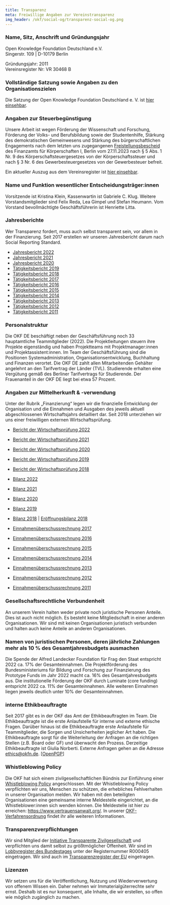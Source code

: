 ```yaml
---
title: Transparenz
meta: Freiwillige Angaben zur Vereinstransparenz
img_header: /okf/social-og/transparenz-social-og.png
---
```


### Name, Sitz, Anschrift und Gründungsjahr

Open Knowledge Foundation Deutschland e.V. <br>
Singerstr. 109 | D-10179 Berlin <br>

Gründungsjahr: 2011 <br>
Vereinsregister Nr: VR 30468 B <br>

### Vollständige Satzung sowie Angaben zu den Organisationszielen
Die Satzung der Open Knowledge Foundation Deutschland e. V. ist [hier einsehbar](/files/documents/01_OKF-Satzung_neu.pdf).

### Angaben zur Steuerbegünstigung
Unsere Arbeit ist wegen Förderung der Wissenschaft und Forschung, Förderung der Volks- und Berufsbildung sowie der Studentenhilfe, Stärkung des demokratischen Gemeinwesens und  Stärkung des bürgerschaftlichen Engagements nach dem letzten uns zugegangenen [Freistellungsbescheid](/files/documents/2023_Freistellungsbescheid_fuer2022.pdf) des Finanzamts für Körperschaften I, Berlin vom 27.11.2023 nach § 5 Abs. 1 Nr. 9 des Körperschaftsteuergesetzes von der Körperschaftssteuer und nach § 3 Nr. 6 des Gewerbesteuergesetzes von der Gewerbesteuer befreit.

Ein aktueller Auszug aus dem Vereinsregister ist [hier einsehbar](/files/documents/2024-03-12-Vereinsregisterauszug-OKF-DE.pdf).

### Name und Funktion wesentlicher Entscheidungsträger:innen
Vorsitzende ist Kristina Klein, Kassenwartin ist Gabriele C. Klug. Weitere Vorstandsmitglieder sind Felix Reda, Lea Gimpel und Stefan Heumann. Vom Vorstand bevollmächtigte Geschäftsführerin ist Henriette Litta.

### Jahresberichte
Wer Transparenz fordert, muss auch selbst transparent sein, vor allem in der Finanzierung. Seit 2017 erstellen wir unseren Jahresbericht darum nach Social Reporting Standard.

[comment]: # (!Achtung: Den aktuellen Bericht KEINESFALLS schon hier verlinken, bevor nicht 1. die Mitgliederversammlung ihn abgesegnet hat und 2. der Wirtschaftsprüfer die Zahlen freigegeben hat!)

- [Jahresbericht 2022](https://2022.okfn.de/) <br>
- [Jahresbericht 2021](https://2021.okfn.de/) <br>
- [Jahresbericht 2020](https://2020.okfn.de/) <br>
- [Tätigkeitsbericht 2019](https://2019.okfn.de/) <br>
- [Tätigkeitsbericht 2018](https://2018.okfn.de/) <br>
- [Tätigkeitsbericht 2017](/files/documents/OKFDE-Taetigkeitsbericht-2017.pdf) <br>
- [Tätigkeitsbericht 2016](/files/documents/OKFDE-Taetigkeitsbericht-2016.pdf) <br>
- [Tätigkeitsbericht 2015](/files/documents/OKFDE-Taetigkeitsbericht-2015.pdf) <br>
- [Tätigkeitsbericht 2014](/files/documents/OKFDE-Taetigkeitsbericht-2014.pdf) <br>
- [Tätigkeitsbericht 2013](/files/documents/OKFDE-Taetigkeitsbericht-2013.pdf) <br>
- [Tätigkeitsbericht 2012](/files/documents/OKFDE-Taetigkeitsbericht-2012.pdf) <br>
- [Tätigkeitsbericht 2011](/files/documents/OKFDE-Taetigkeitsbericht-2011.pdf) 

### Personalstruktur

Die OKF DE beschäftigt neben der Geschäftsführung noch 33 hauptamtliche Teammitglieder (2022). Die Projektleitungen steuern ihre Projekte eigenständig und haben Projektteams mit Projektmanager:innen und Projektassistent:innen. Im Team der Geschäftsführung sind die Positionen Systemadministration, Organisationsentwicklung, Buchhaltung und Finanzen verortet. Die OKF DE zahlt allen Mitarbeitenden Gehälter angelehnt an den Tarifvertrag der Länder (TVL). Studierende erhalten eine Vergütung gemäß des Berliner Tarifvertrags für Studierende. Der Frauenanteil in der OKF DE liegt bei etwa 57 Prozent.

### Angaben zur Mittelherkunft & -verwendung

Unter der Rubrik „Finanzierung“ legen wir die finanzielle Entwicklung der Organisation und die Einnahmen und Ausgaben des jeweils aktuell abgeschlossenen Wirtschaftsjahrs detailliert dar. Seit 2018 unterziehen wir uns einer freiwilligen externen Wirtschaftsprüfung.

- [Bericht der Wirtschaftsprüfung 2022](/files/documents/WP-Berichte/OKF-DE-WPBericht-2022.pdf) <br>
- [Bericht der Wirtschaftsprüfung 2021](/files/documents/WP-Berichte/OKF-DE-WPBericht-2021.pdf) <br>
- [Bericht der Wirtschaftsprüfung 2020](/files/documents/WP-Berichte/OKF-DE-WPBericht-2020.pdf) <br>
- [Bericht der Wirtschaftsprüfung 2019](/files/documents/WP-Berichte/OKF-DE-WPBericht-2019.pdf) <br>
- [Bericht der Wirtschaftsprüfung 2018](/files/documents/WP-Berichte/OKF-DE-WPBericht-2018.pdf) <br>

- [Bilanz 2022](/files/documents/Jahresabschluesse/OKF-DE-Jahresabschluss-2022.pdf) <br>
- [Bilanz 2021](/files/documents/Jahresabschluesse/OKF-DE-Jahresabschluss-2021.pdf) <br>
- [Bilanz 2020](/files/documents/Jahresabschluesse/OKF-DE-Jahresabschluss-2020.pdf) <br>
- [Bilanz 2019](/files/documents/Jahresabschluesse/OKF-DE-Jahresabschluss-2019.pdf) <br>
- [Bilanz 2018](/files/documents/Jahresabschluesse/OKF-DE-Jahresabschluss-2018.pdf) | [Eröffnungsbilanz 2018](/files/documents/Jahresabschluesse/OKF-DE-Jahresabschluss-Eröffnungsbilanz_2018.pdf) <br>

- [Einnahmenüberschussrechnung 2017](/files/documents/Jahresabschluesse/OKF-DE-Jahresabschluss-2017.pdf) <br> 
- [Einnahmenüberschussrechnung 2016](/files/documents/Jahresabschluesse/OKF-DE-Jahresabschluss-2016.pdf) <br>
- [Einnahmenüberschussrechnung 2015](/files/documents/Jahresabschluesse/OKF-DE-Jahresabschluss-2015.pdf) <br>
- [Einnahmenüberschussrechnung 2014](/files/documents/Jahresabschluesse/OKF-DE-Jahresabschluss-2014.pdf) <br>
- [Einnahmenüberschussrechnung 2013](/files/documents/Jahresabschluesse/OKF-DE-Jahresabschluss-2013.pdf) <br>
- [Einnahmenüberschussrechnung 2012](/files/documents/Jahresabschluesse/OKF-DE-Jahresabschluss-2012.pdf) <br>
- [Einnahmenüberschussrechnung 2011](/files/documents/Jahresabschluesse/OKF-DE-Jahresabschluss-2011.pdf)

### Gesellschaftsrechtliche Verbundenheit
An unserem Verein halten weder private noch juristische Personen Anteile. Dies ist auch nicht möglich. Es besteht keine Mitgliedschaft in einer anderen Organisationen. Wir sind mit keinen Organisationen juristisch verbunden und halten auch keine Anteile an anderen Organisationen.

### Namen von juristischen Personen, deren jährliche Zahlungen mehr als 10 % des Gesamtjahresbudgets ausmachen
Die Spende der Alfred Landecker Foundation für Frag den Staat entspricht 2022 ca. 17% der Gesamteinnahmen. Die Projektförderung des Bundesministeriums für Bildung und Forschung zur Finanzierung des Prototype Funds im Jahr 2022 macht ca. 16% des Gesamtjahresbudgets aus. Die institutionelle Förderung der OKF durch Luminate (core funding) entspricht 2022 ca. 11% der Gesamteinnahmen. Alle weiteren Einnahmen liegen jeweils deutlich unter 10% der Gesamteinnahmen.

### interne Ethikbeauftragte
Seit 2017 gibt es in der OKF das Amt der Ethikbeauftragten im Team. Die Ethikbeauftragte ist die erste Anlaufstelle für interne und externe ethische Fragen. Darüber hinaus ist die Ethikbeauftragte erste Anlaufstelle für Teammitglieder, die Sorgen und Unsicherheiten jeglicher Art haben. Die Ethikbeauftragte sorgt für die Weiterleitung der Anfragen an die richtigen Stellen (z.B. Board oder GF) und überwacht den Prozess. Derzeitige Ethikbeauftragte ist Giulia Norberti. Externe Anfragen gehen an die Adresse ethics@okfn.de. [<a href="/okf/ethics_okfn_de_pub.asc">OpenPGP</a>]

### Whistleblowing Policy

Die OKF hat sich einem zivilgesellschaftlichen Bündnis zur Einführung einer [Whistleblowing Policy](https://freiheitsrechte.org/uploads/documents/Demokratie/Policy_Whistleblowing-2022-Gesellschaft-fuer-Freiheitsrechte-Zivilcourage-Demokratie.pdf) angeschlossen. Mit der Whistleblowing Policy verpflichten wir uns, Menschen zu schützen, die erhebliches Fehlverhalten in unserer Organisation melden. Wir haben mit den beteiligten Organisationen eine gemeinsame interne Meldestelle eingerichtet, an die Whistleblower:innen sich wenden können. Die Meldestelle ist hier zu erreichen: https://www.vertrauensanwalt.org/. In unserer [OKF-Verfahrensordnung](/files/documents/OKF_WhistleblowingPolicy_Verfahrensordnung.pdf) findet ihr alle weiteren Informationen. 

### Transparenzverpflichtungen
Wir sind Mitglied der [Initiative Transparente Zivilgesellschaft](https://www.transparente-zivilgesellschaft.de/) und verpflichten uns damit selbst zu größtmöglicher Offenheit. Wir sind im [Lobbyregister des Bundestages](https://www.lobbyregister.bundestag.de/startseite) unter der Registernummer R000405 eingetragen. Wir sind auch im [Transparenzregister der EU](https://transparency-register.europa.eu/searchregister-or-update/organisation-detail_de?id=849884533831-33) eingetragen. 

### Lizenzen

Wir setzen uns für die Veröffentlichung, Nutzung und Wiederverwertung von offenem Wissen ein. Daher nehmen wir Immaterialgüterrechte sehr ernst. Deshalb ist es nur konsequent, alle Inhalte, die wir erstellen, so offen wie möglich zugänglich zu machen.
